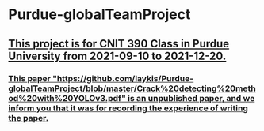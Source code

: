 # Purdue-globalTeamProject

<u><h2>This project is for CNIT 390 Class in Purdue University from 2021-09-10 to 2021-12-20.</h2></u>
<u><h3>This paper "<https://github.com/laykis/Purdue-globalTeamProject/blob/master/Crack%20detecting%20method%20with%20YOLOv3.pdf>" is an unpublished paper, and we inform you that it was for recording the experience of writing the paper.</h3></u>
